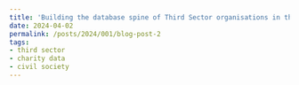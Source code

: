 ```yaml
---
title: 'Building the database spine of Third Sector organisations in the UK'
date: 2024-04-02
permalink: /posts/2024/001/blog-post-2
tags:
- third sector
- charity data
- civil society
---
```

